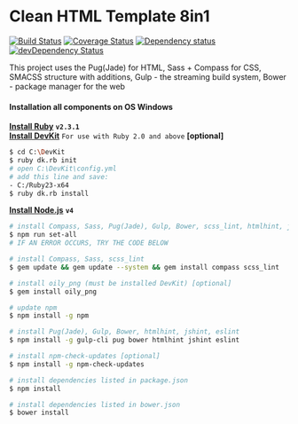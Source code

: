 # Clean HTML Template 8in1
[![Build Status](https://travis-ci.org/kudinovfedor/clean-html-template-8in1.svg?branch=master)](https://travis-ci.org/kudinovfedor/clean-html-template-8in1)
[![Coverage Status](https://coveralls.io/repos/github/kudinovfedor/clean-html-template-8in1/badge.svg?branch=master)](https://coveralls.io/github/kudinovfedor/clean-html-template-8in1?branch=master)
[![Dependency status](https://david-dm.org/kudinovfedor/clean-html-template-8in1.svg)](https://david-dm.org/kudinovfedor/clean-html-template-8in1)
[![devDependency Status](https://david-dm.org/kudinovfedor/clean-html-template-8in1/dev-status.svg)](https://david-dm.org/kudinovfedor/clean-html-template-8in1/?type=dev)

This project uses the Pug(Jade) for HTML, Sass + Compass for CSS, SMACSS structure with additions, Gulp - the streaming build system, Bower - package manager for the web
#### Installation all components on OS Windows
**[Install Ruby](http://rubyinstaller.org/downloads/)** **`v2.3.1`**<br/>
**[Install DevKit](http://rubyinstaller.org/downloads/)** `For use with Ruby 2.0 and above` **[optional]**<br/>
```sh
$ cd C:\DevKit
$ ruby dk.rb init
# open C:\DevKit\config.yml
# add this line and save:
- C:/Ruby23-x64
$ ruby dk.rb install
```
**[Install Node.js](https://nodejs.org/dist/latest-v4.x/)** **`v4`**

```sh
# install Compass, Sass, Pug(Jade), Gulp, Bower, scss_lint, htmlhint, jshint, eslint, dependencies
$ npm run set-all
# IF AN ERROR OCCURS, TRY THE CODE BELOW

# install Compass, Sass, scss_lint
$ gem update && gem update --system && gem install compass scss_lint

# install oily_png (must be installed DevKit) [optional]
$ gem install oily_png

# update npm
$ npm install -g npm

# install Pug(Jade), Gulp, Bower, htmlhint, jshint, eslint
$ npm install -g gulp-cli pug bower htmlhint jshint eslint

# install npm-check-updates [optional]
$ npm install -g npm-check-updates

# install dependencies listed in package.json
$ npm install

# install dependencies listed in bower.json
$ bower install
```
